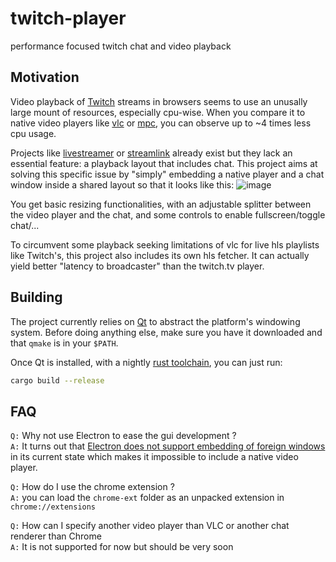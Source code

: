# twitch-player
performance focused twitch chat and video playback

## Motivation
Video playback of [Twitch](https://twitch.tv) streams in browsers seems to use an unusally large mount of resources, especially cpu-wise.
When you compare it to native video players like [vlc](https://www.videolan.org/vlc/index.html) or [mpc](https://mpc-hc.org/), you can observe up to ~4 times less cpu usage.

Projects like [livestreamer](https://github.com/chrippa/livestreamer/releases) or [streamlink](https://github.com/streamlink/streamlink-twitch-gui) already exist but they lack an essential feature: a playback layout that includes chat.
This project aims at solving this specific issue by "simply" embedding a native player and a chat window inside a shared layout so that it looks like this:
![image](https://user-images.githubusercontent.com/2079561/37526808-a39ee09e-2930-11e8-8d0f-433ecc3936d7.png)

You get basic resizing functionalities, with an adjustable splitter between the video player and the chat, and some controls to enable fullscreen/toggle chat/...

To circumvent some playback seeking limitations of vlc for live hls playlists like Twitch's, this project also includes its own hls fetcher. It can actually yield better "latency to broadcaster" than the twitch.tv player.

## Building
The project currently relies on [Qt](https://www.qt.io/) to abstract the platform's windowing system.
Before doing anything else, make sure you have it downloaded and that `qmake` is in your `$PATH`.

Once Qt is installed, with a nightly [rust toolchain](https://www.rustup.rs/), you can just run:

```sh
cargo build --release
```

## FAQ
`Q:` Why not use Electron to ease the gui development ?  
`A:` It turns out that [Electron does not support embedding of foreign windows](https://github.com/electron/electron/issues/10547) in its current state which makes it impossible to include a native video player.

`Q:` How do I use the chrome extension ?  
`A:` you can load the `chrome-ext` folder as an unpacked extension in `chrome://extensions`

`Q:` How can I specify another video player than VLC or another chat renderer than Chrome  
`A:` It is not supported for now but should be very soon
